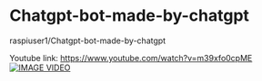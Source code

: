 # Chatgpt-bot-made-by-chatgpt
 raspiuser1/Chatgpt-bot-made-by-chatgpt

Youtube link: https://www.youtube.com/watch?v=m39xfo0cpME <br />
[![IMAGE VIDEO](https://img.youtube.com/vi/m39xfo0cpME/0.jpg)](https://www.youtube.com/watch?v=m39xfo0cpME)<br />


